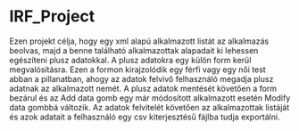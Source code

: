 # IRF_Project

Ezen projekt célja, hogy egy xml alapú alkalmazott listát az alkalmazás beolvas, majd a benne található alkalmazottak alapadait ki lehessen egészíteni plusz adatokkal. A plusz adatokra egy külön form kerül megvalósításra. Ezen a formon kirajzolódik egy férfi vagy egy női test abban a pillanatban, ahogy az adatok felvivő felhasználó megadja plusz adatnak az alkalmazott nemét. A plusz adatok mentését követően a form bezárul és az Add data gomb egy már módosított alkalmazott esetén Modify data gombbá változik.
Az adatok felvitelét követően az alkalmazottak listáját és azok adatait a felhasználó egy csv kiterjesztésű fájlba tudja exportálni.